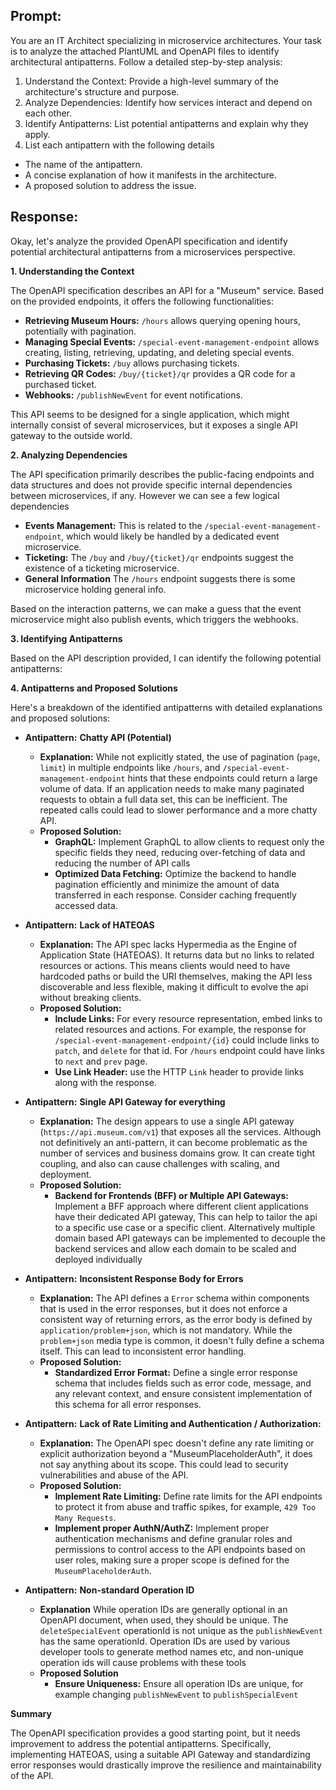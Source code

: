 ## Prompt:
You are an IT Architect specializing in microservice architectures. Your task is to analyze the attached PlantUML and OpenAPI files to identify architectural antipatterns. 
Follow a detailed step-by-step analysis:

1. Understand the Context: Provide a high-level summary of the architecture's structure and purpose.
2. Analyze Dependencies: Identify how services interact and depend on each other.
3. Identify Antipatterns: List potential antipatterns and explain why they apply.
4. List each antipattern with the following details
 * The name of the antipattern.
 * A concise explanation of how it manifests in the architecture.
 * A proposed solution to address the issue.

## Response:
Okay, let's analyze the provided OpenAPI specification and identify potential architectural antipatterns from a microservices perspective.

**1. Understanding the Context**

The OpenAPI specification describes an API for a "Museum" service. Based on the provided endpoints, it offers the following functionalities:

*   **Retrieving Museum Hours:** `/hours` allows querying opening hours, potentially with pagination.
*   **Managing Special Events:** `/special-event-management-endpoint` allows creating, listing, retrieving, updating, and deleting special events.
*   **Purchasing Tickets:** `/buy` allows purchasing tickets.
*   **Retrieving QR Codes:** `/buy/{ticket}/qr` provides a QR code for a purchased ticket.
*   **Webhooks:** `/publishNewEvent` for event notifications.

This API seems to be designed for a single application, which might internally consist of several microservices, but it exposes a single API gateway to the outside world.

**2. Analyzing Dependencies**

The API specification primarily describes the public-facing endpoints and data structures and does not provide specific internal dependencies between microservices, if any. However we can see a few logical dependencies

*   **Events Management:** This is related to the `/special-event-management-endpoint`, which would likely be handled by a dedicated event microservice.
*   **Ticketing:** The `/buy` and `/buy/{ticket}/qr` endpoints suggest the existence of a ticketing microservice.
*   **General Information** The `/hours` endpoint suggests there is some microservice holding general info.

Based on the interaction patterns, we can make a guess that the event microservice might also publish events, which triggers the webhooks.

**3. Identifying Antipatterns**

Based on the API description provided, I can identify the following potential antipatterns:

**4. Antipatterns and Proposed Solutions**

Here's a breakdown of the identified antipatterns with detailed explanations and proposed solutions:

*   **Antipattern:** **Chatty API (Potential)**

    *   **Explanation:** While not explicitly stated, the use of pagination (`page`, `limit`) in multiple endpoints like `/hours`, and `/special-event-management-endpoint`  hints that these endpoints could return a large volume of data. If an application needs to make many paginated requests to obtain a full data set, this can be inefficient. The repeated calls could lead to slower performance and a more chatty API.
    *   **Proposed Solution:**
        *   **GraphQL:** Implement GraphQL to allow clients to request only the specific fields they need, reducing over-fetching of data and reducing the number of API calls
        *   **Optimized Data Fetching:** Optimize the backend to handle pagination efficiently and minimize the amount of data transferred in each response. Consider caching frequently accessed data.

*   **Antipattern:** **Lack of HATEOAS**

    *   **Explanation:** The API spec lacks Hypermedia as the Engine of Application State (HATEOAS). It returns data but no links to related resources or actions. This means clients would need to have hardcoded paths or build the URI themselves, making the API less discoverable and less flexible, making it difficult to evolve the api without breaking clients.
    *  **Proposed Solution:**
         *   **Include Links:** For every resource representation, embed links to related resources and actions. For example, the response for `/special-event-management-endpoint/{id}` could include links to `patch`, and `delete` for that id. For `/hours` endpoint could have links to `next` and `prev` page.
         *   **Use Link Header:** use the HTTP `Link` header to provide links along with the response.

*   **Antipattern:** **Single API Gateway for everything**

    *   **Explanation:** The design appears to use a single API gateway (`https://api.museum.com/v1`) that exposes all the services. Although not definitively an anti-pattern, it can become problematic as the number of services and business domains grow. It can create tight coupling, and also can cause challenges with scaling, and deployment.
    *   **Proposed Solution:**
        *   **Backend for Frontends (BFF) or Multiple API Gateways:** Implement a BFF approach where different client applications have their dedicated API gateway, This can help to tailor the api to a specific use case or a specific client. Alternatively multiple domain based API gateways can be implemented to decouple the backend services and allow each domain to be scaled and deployed individually

*   **Antipattern:** **Inconsistent Response Body for Errors**

    *   **Explanation:** The API defines a `Error` schema within components that is used in the error responses, but it does not enforce a consistent way of returning errors, as the error body is defined by `application/problem+json`, which is not mandatory. While the `problem+json` media type is common, it doesn't fully define a schema itself. This can lead to inconsistent error handling.
    *   **Proposed Solution:**
        *   **Standardized Error Format:** Define a single error response schema that includes fields such as error code, message, and any relevant context, and ensure consistent implementation of this schema for all error responses.

* **Antipattern:** **Lack of Rate Limiting and Authentication / Authorization:**
    *   **Explanation:** The OpenAPI spec doesn't define any rate limiting or explicit authorization beyond a "MuseumPlaceholderAuth", it does not say anything about its scope. This could lead to security vulnerabilities and abuse of the API.
    *   **Proposed Solution:**
        *   **Implement Rate Limiting:** Define rate limits for the API endpoints to protect it from abuse and traffic spikes, for example, `429 Too Many Requests`.
        *   **Implement proper AuthN/AuthZ:** Implement proper authentication mechanisms and define granular roles and permissions to control access to the API endpoints based on user roles, making sure a proper scope is defined for the `MuseumPlaceholderAuth`.

* **Antipattern:** **Non-standard Operation ID**
     *   **Explanation** While operation IDs are generally optional in an OpenAPI document, when used, they should be unique. The `deleteSpecialEvent` operationId is not unique as the `publishNewEvent` has the same operationId. Operation IDs are used by various developer tools to generate method names etc, and non-unique operation ids will cause problems with these tools
     *   **Proposed Solution**
          *    **Ensure Uniqueness:** Ensure all operation IDs are unique, for example changing `publishNewEvent` to `publishSpecialEvent`

**Summary**

The OpenAPI specification provides a good starting point, but it needs improvement to address the potential antipatterns. Specifically, implementing HATEOAS, using a suitable API Gateway and standardizing error responses would drastically improve the resilience and maintainability of the API.
